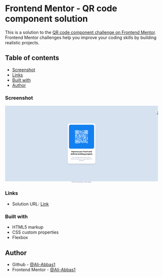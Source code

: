 # Frontend Mentor - QR code component solution

This is a solution to the [QR code component challenge on Frontend Mentor](https://www.frontendmentor.io/challenges/qr-code-component-iux_sIO_H). Frontend Mentor challenges help you improve your coding skills by building realistic projects. 

## Table of contents

  - [Screenshot](#screenshot)
  - [Links](#links)
  - [Built with](#built-with)
- [Author](#author)


### Screenshot

![](./screenshot.png)


### Links

- Solution URL: [Link](https://ali-abbas1.github.io/QR-code-component/)

### Built with

- HTML5 markup
- CSS custom properties
- Flexbox

## Author

- Github - [@Ali-Abbas1](https://github.com/Ali-Abbas1)
- Frontend Mentor - [@Ali-Abbas1](https://www.frontendmentor.io/profile/Ali-Abbas1)

